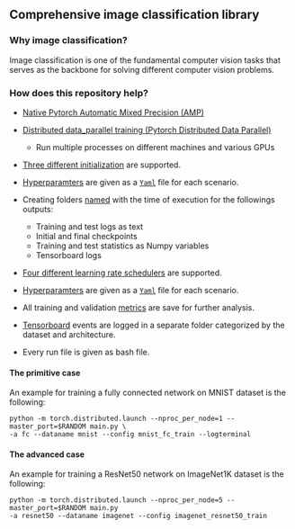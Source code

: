 ## Comprehensive image classification library
 
### Why image classification?
 
Image classification is one of the fundamental computer vision tasks that serves as the backbone for solving different computer vision problems.
 
### How does this repository help?
 
- [Native Pytorch Automatic Mixed Precision (AMP)](https://github.com/sdamadi/image-classification/blob/main/README/automatic_mixed_precision.md) 
- [Distributed data_parallel training (Pytorch Distributed Data Parallel)](https://github.com/sdamadi/image-classification/blob/main/README/distributed_data_parallel_training.md)
  - Run multiple processes on different machines and various GPUs

- [Three different initialization](https://github.com/sdamadi/image-classification/blob/main/README/initialization.md) are supported.
- [Hyperparamters](https://github.com/sdamadi/image-classification/blob/main/README/combinations.md) are given as a [`Yaml`]() file for each scenario.
 
- Creating folders [named](https://github.com/sdamadi/image-classification/blob/main/README/scenario_name.md) with the time of execution for the followings outputs:
  - Training and test logs as text
  - Initial and final checkpoints
  - Training and test statistics as Numpy variables
  - Tensorboard logs
- [Four different learning rate schedulers](https://github.com/sdamadi/image-classification/blob/main/README/learning_rate.md) are supported.
- [Hyperparamters](https://github.com/sdamadi/image-classification/blob/main/README/combinations.md) are given as a [`Yaml`]() file for each scenario.
- All training and validation [metrics](https://github.com/sdamadi/image-classification/blob/main/README/training_test_metrics.md) are save for further analysis.

- [Tensorboard](https://pytorch.org/tutorials/recipes/recipes/tensorboard_with_pytorch.html) events are logged in a separate folder categorized by the dataset and architecture.
- Every run file is given as bash file. 
 
#### The primitive case
 
An example for training a fully connected network on MNIST dataset is the following:
 
```{bash}
python -m torch.distributed.launch --nproc_per_node=1 --master_port=$RANDOM main.py \
-a fc --dataname mnist --config mnist_fc_train --logterminal
```
 
#### The advanced case
 
An example for training a ResNet50 network on ImageNet1K dataset is the following:
 
```{bash}
python -m torch.distributed.launch --nproc_per_node=5 --master_port=$RANDOM main.py 
-a resnet50 --dataname imagenet --config imagenet_resnet50_train
 
```